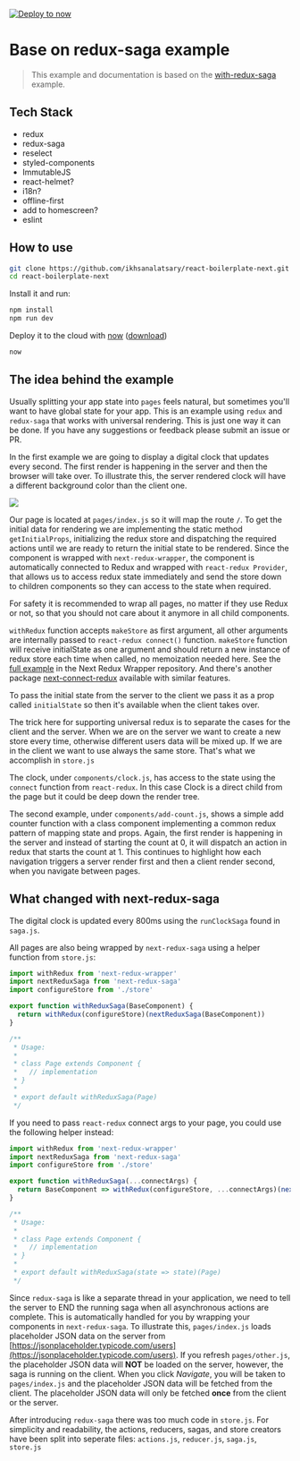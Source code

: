 [![Deploy to now](https://deploy.now.sh/static/button.svg)](https://deploy.now.sh/?repo=https://github.com/zeit/next.js/tree/master/examples/with-redux-saga)

# Base on redux-saga example

> This example and documentation is based on the [with-redux-saga](https://github.com/zeit/next.js/tree/v3-beta/examples/with-redux-saga) example.

## Tech Stack

- redux
- redux-saga
- reselect
- styled-components
- ImmutableJS
- react-helmet?
- i18n?
- offline-first
- add to homescreen?
- eslint

## How to use

```bash
git clone https://github.com/ikhsanalatsary/react-boilerplate-next.git
cd react-boilerplate-next
```

Install it and run:

```bash
npm install
npm run dev
```

Deploy it to the cloud with [now](https://zeit.co/now) ([download](https://zeit.co/download))

```bash
now
```

## The idea behind the example

Usually splitting your app state into `pages` feels natural, but sometimes you'll want to have global state for your app. This is an example using `redux` and `redux-saga` that works with universal rendering. This is just one way it can be done. If you have any suggestions or feedback please submit an issue or PR.

In the first example we are going to display a digital clock that updates every second. The first render is happening in the server and then the browser will take over. To illustrate this, the server rendered clock will have a different background color than the client one.

![](http://i.imgur.com/JCxtWSj.gif)

Our page is located at `pages/index.js` so it will map the route `/`. To get the initial data for rendering we are implementing the static method `getInitialProps`, initializing the redux store and dispatching the required actions until we are ready to return the initial state to be rendered. Since the component is wrapped with `next-redux-wrapper`, the component is automatically connected to Redux and wrapped with `react-redux Provider`, that allows us to access redux state immediately and send the store down to children components so they can access to the state when required.

For safety it is recommended to wrap all pages, no matter if they use Redux or not, so that you should not care about it anymore in all child components.

`withRedux` function accepts `makeStore` as first argument, all other arguments are internally passed to `react-redux connect()` function. `makeStore` function will receive initialState as one argument and should return a new instance of redux store each time when called, no memoization needed here. See the [full example](https://github.com/kirill-konshin/next-redux-wrapper#usage) in the Next Redux Wrapper repository. And there's another package [next-connect-redux](https://github.com/huzidaha/next-connect-redux) available with similar features.

To pass the initial state from the server to the client we pass it as a prop called `initialState` so then it's available when the client takes over.

The trick here for supporting universal redux is to separate the cases for the client and the server. When we are on the server we want to create a new store every time, otherwise different users data will be mixed up. If we are in the client we want to use always the same store. That's what we accomplish in `store.js`

The clock, under `components/clock.js`, has access to the state using the `connect` function from `react-redux`. In this case Clock is a direct child from the page but it could be deep down the render tree.

The second example, under `components/add-count.js`, shows a simple add counter function with a class component implementing a common redux pattern of mapping state and props. Again, the first render is happening in the server and instead of starting the count at 0, it will dispatch an action in redux that starts the count at 1. This continues to highlight how each navigation triggers a server render first and then a client render second, when you navigate between pages.

## What changed with next-redux-saga

The digital clock is updated every 800ms using the `runClockSaga` found in `saga.js`.

All pages are also being wrapped by `next-redux-saga` using a helper function from `store.js`:

```js
import withRedux from 'next-redux-wrapper'
import nextReduxSaga from 'next-redux-saga'
import configureStore from './store'

export function withReduxSaga(BaseComponent) {
  return withRedux(configureStore)(nextReduxSaga(BaseComponent))
}

/**
 * Usage:
 *
 * class Page extends Component {
 *   // implementation
 * }
 *
 * export default withReduxSaga(Page)
 */
```

If you need to pass `react-redux` connect args to your page, you could use the following helper instead:

```js
import withRedux from 'next-redux-wrapper'
import nextReduxSaga from 'next-redux-saga'
import configureStore from './store'

export function withReduxSaga(...connectArgs) {
  return BaseComponent => withRedux(configureStore, ...connectArgs)(nextReduxSaga(BaseComponent))
}

/**
 * Usage:
 *
 * class Page extends Component {
 *   // implementation
 * }
 *
 * export default withReduxSaga(state => state)(Page)
 */
```

Since `redux-saga` is like a separate thread in your application, we need to tell the server to END the running saga when all asynchronous actions are complete. This is automatically handled for you by wrapping your components in `next-redux-saga`. To illustrate this, `pages/index.js` loads placeholder JSON data on the server from [https://jsonplaceholder.typicode.com/users](https://jsonplaceholder.typicode.com/users). If you refresh `pages/other.js`, the placeholder JSON data will **NOT** be loaded on the server, however, the saga is running on the client. When you click *Navigate*, you will be taken to `pages/index.js` and the placeholder JSON data will be fetched from the client. The placeholder JSON data will only be fetched **once** from the client or the server.

After introducing `redux-saga` there was too much code in `store.js`. For simplicity and readability, the actions, reducers, sagas, and store creators have been split into seperate files: `actions.js`, `reducer.js`, `saga.js`, `store.js`
